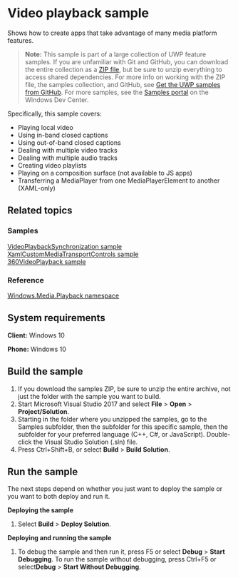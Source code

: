 <!---
  category: AudioVideoAndCamera
  samplefwlink: http://go.microsoft.com/fwlink/p/?LinkId=620020
--->

# Video playback sample

Shows how to create apps that take advantage of many media platform features.

> **Note:** This sample is part of a large collection of UWP feature samples. 
> If you are unfamiliar with Git and GitHub, you can download the entire collection as a 
> [ZIP file](https://github.com/Microsoft/Windows-universal-samples/archive/master.zip), but be 
> sure to unzip everything to access shared dependencies. For more info on working with the ZIP file, 
> the samples collection, and GitHub, see [Get the UWP samples from GitHub](https://aka.ms/ovu2uq). 
> For more samples, see the [Samples portal](https://aka.ms/winsamples) on the Windows Dev Center. 

Specifically, this sample covers:

- Playing local video
- Using in-band closed captions
- Using out-of-band closed captions
- Dealing with multiple video tracks
- Dealing with multiple audio tracks
- Creating video playlists
- Playing on a composition surface (not available to JS apps)
- Transferring a MediaPlayer from one MediaPlayerElement to another (XAML-only)

## Related topics

### Samples

[VideoPlaybackSynchronization sample](/Samples/VideoPlaybackSynchronization)  
[XamlCustomMediaTransportControls sample](/Samples/XamlCustomMediaTransportControls)  
[360VideoPlayback sample](/Samples/360VideoPlayback)  

### Reference

[Windows.Media.Playback namespace](https://msdn.microsoft.com/library/windows/apps/windows.media.playback.aspx)  

## System requirements

**Client:** Windows 10

**Phone:** Windows 10

Build the sample
----------------

1. If you download the samples ZIP, be sure to unzip the entire archive, not just the folder with the sample you want to build. 
2. Start Microsoft Visual Studio 2017 and select **File** \> **Open** \> **Project/Solution**.
3. Starting in the folder where you unzipped the samples, go to the Samples subfolder, then the subfolder for this specific sample, then the subfolder for your preferred language (C++, C#, or JavaScript). Double-click the Visual Studio Solution (.sln) file.
4. Press Ctrl+Shift+B, or select **Build** \> **Build Solution**.

Run the sample
--------------

The next steps depend on whether you just want to deploy the sample or you want to both deploy and run it.

**Deploying the sample**
1.  Select **Build** \> **Deploy Solution**.

**Deploying and running the sample**
1.  To debug the sample and then run it, press F5 or select **Debug** \> **Start Debugging**. To run the sample without debugging, press Ctrl+F5 or select**Debug** \> **Start Without Debugging**.

